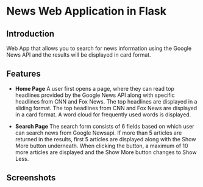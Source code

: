 # News Web Application in Flask

## Introduction
Web App that allows you to search for news information using the Google News API and the results will be displayed in card format.

## Features
*  **Home Page**
A user first opens a page, where they can read top headlines provided by the Google News API along with specific headlines from CNN and
Fox News. The top headlines are displayed in a sliding format. The top headlines from CNN and Fox News are displayed in a card format. A word cloud for frequently used words is displayed.

* **Search Page**
The search form consists of 6 fields based on which user can search news from Google Newsapi. If more than 5 articles are returned in the results, first 5 articles are displayed along with the Show More button underneath. When clicking the button, a maximum of 10 more articles
are displayed and the Show More button changes to Show Less.

## Screenshots

